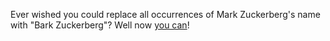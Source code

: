 Ever wished you could replace all occurrences of Mark Zuckerberg's name with "Bark Zuckerberg"? Well now [you can](https://chrome.google.com/webstore/detail/mark2bark/lddegmgedikbficleenopkbcmfeekdjc/related)!
